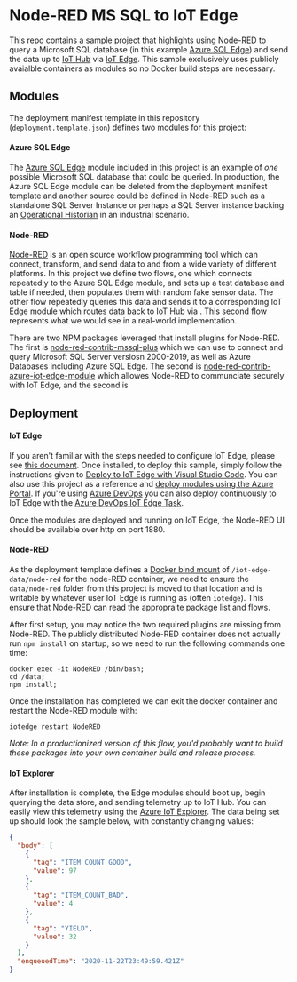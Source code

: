 # Node-RED MS SQL to IoT Edge

This repo contains a sample project that highlights using [Node-RED](https://nodered.org/) to query a Microsoft SQL database (in this example [Azure SQL Edge](https://azure.microsoft.com/en-us/services/sql-edge/)) and send the data up to [IoT Hub](https://azure.microsoft.com/en-us/services/iot-hub/) via [IoT Edge](https://docs.microsoft.com/en-us/azure/iot-edge/about-iot-edge?view=iotedge-2018-06). This sample exclusively uses publicly avaialble containers as modules so no Docker build steps are necessary.

## Modules

The deployment manifest template in this repository (`deployment.template.json`) defines two modules for this project:

#### Azure SQL Edge

The [Azure SQL Edge](https://azure.microsoft.com/en-us/services/sql-edge/) module included in this project is an example of *one* possible Microsoft SQL database that could be queried.  In production, the Azure SQL Edge module can be deleted from the deployment manifest template and another source could be defined in Node-RED such as a standalone SQL Server Instance or perhaps a SQL Server instance backing an [Operational Historian](https://en.wikipedia.org/wiki/Operational_historian) in an industrial scenario.

#### Node-RED

[Node-RED](https://nodered.org/) is an open source workflow programming tool which can connect, transform, and send data to and from a wide variety of different platforms.  In this project we define two flows, one which connects repeatedly to the Azure SQL Edge module, and sets up a test database and table if needed, then populates them with random fake sensor data.  The other flow repeatedly queries this data and sends it to a corresponding IoT Edge module which routes data back to IoT Hub via .  This second flow represents what we would see in a real-world implementation.

There are two NPM packages leveraged that install plugins for Node-RED.  The first is [node-red-contrib-mssql-plus](https://flows.nodered.org/node/node-red-contrib-mssql-plus) which we can use to connect and query Microsoft SQL Server versiosn 2000-2019, as well as Azure Databases including Azure SQL Edge. The second is [node-red-contrib-azure-iot-edge-module](https://flows.nodered.org/node/node-red-contrib-azure-iot-edge-module) which allowes Node-RED to communciate securely with IoT Edge, and the second is 

## Deployment

#### IoT Edge
If you aren't familiar with the steps needed to configure IoT Edge, please see [this document](https://docs.microsoft.com/en-us/azure/iot-edge/how-to-install-iot-edge?view=iotedge-2018-06&tabs=linux).  Once installed, to deploy this sample, simply follow the instructions given to [Deploy to IoT Edge with Visual Studio Code](https://docs.microsoft.com/en-us/azure/iot-edge/how-to-deploy-modules-vscode?view=iotedge-2018-06).  You can also use this project as a reference and [deploy modules using the Azure Portal](https://docs.microsoft.com/en-us/azure/iot-edge/how-to-deploy-modules-portal?view=iotedge-2018-06).  If you're using [Azure DevOps](https://azure.microsoft.com/en-us/services/devops/) you can also deploy continuously to IoT Edge with the [Azure DevOps IoT Edge Task](https://docs.microsoft.com/en-us/azure/iot-edge/how-to-continuous-integration-continuous-deployment?view=iotedge-2018-06).

Once the modules are deployed and running on IoT Edge, the Node-RED UI should be available over http on port 1880.

#### Node-RED
As the deployment template defines a [Docker bind mount](https://docs.docker.com/storage/bind-mounts/) of `/iot-edge-data/node-red` for the node-RED container, we need to ensure the `data/node-red` folder from this project is moved to that location and is writable by whatever user IoT Edge is running as (often `iotedge`).  This ensure that Node-RED can read the appropraite package list and flows.

After first setup, you may notice the two required plugins are missing from Node-RED.  The publicly distributed Node-RED container does not actually run `npm install` on startup, so we need to run the following commands one time:

```
docker exec -it NodeRED /bin/bash;
cd /data;
npm install;
```

Once the installation has completed we can exit the docker container and restart the Node-RED module with:

```
iotedge restart NodeRED
```

*Note: In a productionized version of this flow, you'd probably want to build these packages into your own container build and release process.*

#### IoT Explorer

After installation is complete, the Edge modules should boot up, begin querying the data store, and sending telemetry up to IoT Hub.  You can easily view this telemetry using the [Azure IoT Explorer](https://docs.microsoft.com/en-us/azure/iot-pnp/howto-use-iot-explorer).  The data being set up should look the sample below, with constantly changing values:

```json
{
  "body": [
    {
      "tag": "ITEM_COUNT_GOOD",
      "value": 97
    },
    {
      "tag": "ITEM_COUNT_BAD",
      "value": 4
    },
    {
      "tag": "YIELD",
      "value": 32
    }
  ],
  "enqueuedTime": "2020-11-22T23:49:59.421Z"
}
```
